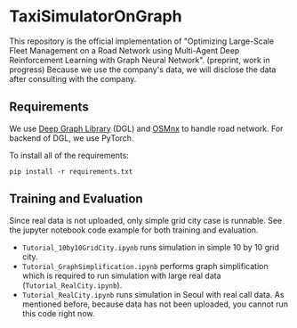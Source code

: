 # TaxiSimulatorOnGraph

This repository is the official implementation of "Optimizing Large-Scale Fleet Management on a Road
Network using Multi-Agent Deep Reinforcement
Learning with Graph Neural Network". (preprint, work in progress)
Because we use the company's data, we will disclose the data after consulting with the company.

## Requirements

We use [Deep Graph Library](https://github.com/dmlc/dgl) (DGL)
and [OSMnx](https://github.com/gboeing/osmnx)
to handle road network.
For backend of DGL, we use PyTorch.

To install all of the requirements:

```setup
pip install -r requirements.txt
```

## Training and Evaluation

Since real data is not uploaded, only simple grid city case is runnable.
See the jupyter notebook code example for both training and evaluation.
- `Tutorial_10by10GridCity.ipynb` runs simulation in simple 10 by 10 grid city.
- `Tutorial_GraphSimplification.ipynb` performs graph simplification which is required to run simulation 
with large real data (`Tutorial_RealCity.ipynb`).
- `Tutorial_RealCity.ipynb` runs simulation in Seoul with real call data. 
As mentioned before, because data has not been uploaded, you cannot run this code right now.
